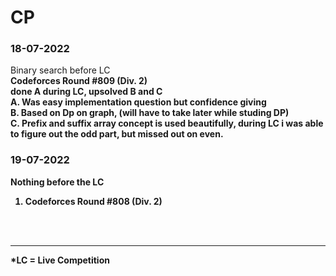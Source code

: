 # CP
### 18-07-2022
Binary search before LC<br>
<b>Codeforces Round #809<b> (Div. 2)<br>
done A during LC, upsolved B and C<br>
A. Was easy implementation question but confidence giving<br>
B. Based on Dp on graph, (will have to take later while studing DP)<br>
C. Prefix and suffix array concept is used beautifully, during LC i was able to figure out the odd part, but missed out on even.<br>

### 19-07-2022
Nothing before the LC
1. Codeforces Round #808 (Div. 2)
<br>
<br>
<hr>
*LC = Live Competition
